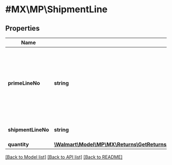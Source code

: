 # #MX\MP\ShipmentLine

## Properties

Name | Type | Description | Notes
------------ | ------------- | ------------- | -------------
**primeLineNo** | **string** | The number to identify the associated order line for the shipment line. Example: 'primeLineNo=1 means the shipment line is associated with orderLine having primeLineNumber=1' | [optional]
**shipmentLineNo** | **string** | The unique number for the shipment line in a given shipment | [optional]
**quantity** | [**\Walmart\Model\MP\MX\Returns\GetReturns200ResponseReturnOrdersInnerReturnOrderShipmentsInnerShipmentLinesInnerQuantity**](GetReturns200ResponseReturnOrdersInnerReturnOrderShipmentsInnerShipmentLinesInnerQuantity.md) |  | [optional]


[[Back to Model list]](../) [[Back to API list]](../../Api/MX/MP) [[Back to README]](../../README.md)
